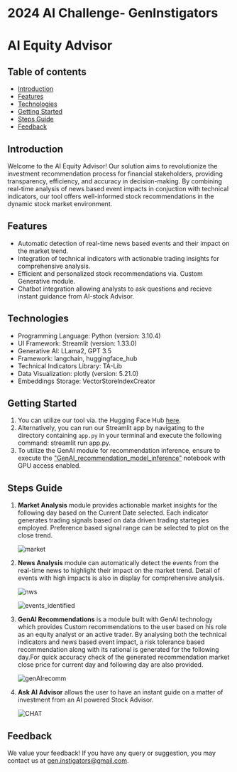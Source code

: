 # 2024 AI Challenge- GenInstigators

# AI Equity Advisor

## Table of contents
* [Introduction](#introduction)
* [Features](#features)
* [Technologies](#technologies)
* [Getting Started](#getting-started)
* [Steps Guide](#steps-guide)
* [Feedback](#feedback)
  
## Introduction 

Welcome to the AI Equity Advisor! Our solution aims to revolutionize the investment recommendation process for financial stakeholders, providing transparency, efficiency, and accuracy in decision-making. By combining real-time analysis of news based event impacts in conjuction with technical indicators, our tool offers well-informed stock recommendations in the dynamic stock market environment.

## Features

- Automatic detection of real-time news based events and their impact on the market trend.
- Integration of technical indicators with actionable trading insights for comprehensive analysis.
- Efficient and personalized stock recommendations via. Custom Generative module.
- Chatbot integration allowing analysts to ask questions and recieve instant guidance from AI-stock Advisor.

## Technologies

- Programming Language: Python (version: 3.10.4)
- UI Framework: Streamlit (version: 1.33.0)
- Generative AI: LLama2, GPT 3.5
- Framework: langchain, huggingface_hub
- Technical Indicators Library: TA-Lib
- Data Visualization: plotly (version: 5.21.0)
- Embeddings Storage: VectorStoreIndexCreator  
  
## Getting Started 
1. You can utilize our tool via. the Hugging Face Hub [here](https://huggingface.co/spaces/GenInstigators/NLFF-AIChallenge).
2. Alternatively, you can run our Streamlit app by navigating to the directory containing `app.py` in your terminal and execute the following command: streamlit run app.py.
3. To utilize the GenAI module for recommendation inference, ensure to execute the ["GenAI_recommendation_model_inference"](https://github.com/Huma-Ameer10/2024-AI-Challenge-GenInstigators/blob/main/GenAI_recommendation_model_inference.ipynb) notebook with GPU access enabled.


## Steps Guide

1. <b>Market Analysis</b> module provides actionable market insights for the following day based on the Current Date selected. Each indicator generates trading signals based on data driven trading startegies employed. Preference based signal range can be selected to plot on the close trend.
   
   ![market](https://github.com/Huma-Ameer10/2024-AI-Challenge-GenInstigators/assets/88269723/499a6af8-1cb9-4800-bae6-4d11f1cc3357)

2. <b>News Analysis</b> module can automatically detect the events from the real-time news to highlight their impact on the market trend. Detail of events with high impacts is also in display for comprehensive analysis.

   ![nws](https://github.com/Huma-Ameer10/2024-AI-Challenge-GenInstigators/assets/88269723/2b2fa0cf-f8c3-45a0-b63e-c0f066bc74e6)   

   ![events_identified](https://github.com/Huma-Ameer10/2024-AI-Challenge-GenInstigators/assets/88269723/5a84b589-90f1-41f8-8a82-91a6f54c37b8)


3. <b>GenAI Recommendations</b> is a module built with GenAI technology which provides Custom recommendations to the user based on his role as an equity analyst or an active trader. By analysing both the technical indicators and news based event impact, a risk tolerance based recommendation along with its rational is generated for the following day.For quick accuracy check of the generated recommendation market close price for current day and following day are also provided.

   ![genAIrecomm](https://github.com/Huma-Ameer10/2024-AI-Challenge-GenInstigators/assets/88269723/774dcc60-6656-4249-a68d-06925c40683b)

6. <b>Ask AI Advisor</b> allows the user to have an instant guide on a matter of investment from an AI powered Stock Advisor.

   ![CHAT](https://github.com/Huma-Ameer10/2024-AI-Challenge-GenInstigators/assets/88269723/50ce3548-7cc4-477a-8d78-08d4037a21a6) 

## Feedback

We value your feedback! If you have any query or suggestion, you may contact us at [gen.instigators@gmail.com](mailto:email@example.com).

